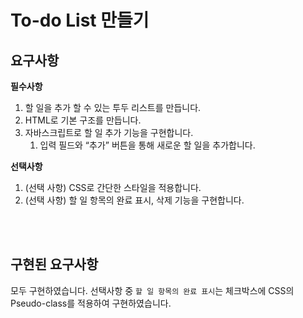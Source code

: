 # To-do List 만들기

## 요구사항

**필수사항**
1. 할 일을 추가 할 수 있는 투두 리스트를 만듭니다.
2. HTML로 기본 구조를 만듭니다.
3. 자바스크립트로 할 일 추가 기능을 구현합니다.
    1. 입력 필드와 “추가” 버튼을 통해 새로운 할 일을 추가합니다.

**선택사항**
1. (선택 사항) CSS로 간단한 스타일을 적용합니다.
2. (선택 사항) 할 일 항목의 완료 표시, 삭제 기능을 구현합니다.

<br><br>

## 구현된 요구사항
모두 구현하였습니다.
선택사항 중 `할 일 항목의 완료 표시`는 체크박스에 CSS의 Pseudo-class를 적용하여 구현하였습니다.

